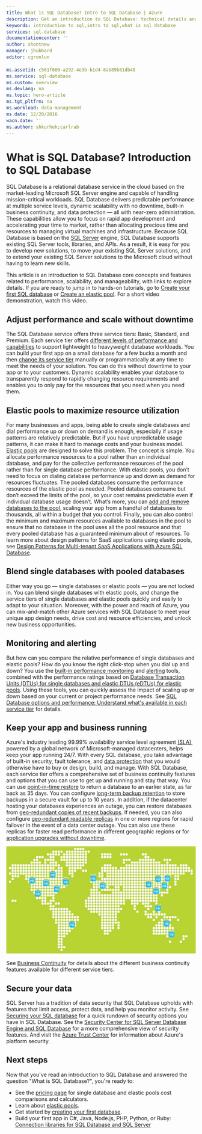 ```yaml
---
title: What is SQL Database? Intro to SQL Database | Azure
description: Get an introduction to SQL Database: technical details and capabilities of Microsoft''s relational database management system (RDBMS) in the cloud.
keywords: introduction to sql,intro to sql,what is sql database
services: sql-database
documentationcenter: ''
author: shontnew
manager: jhubbard
editor: cgronlun

ms.assetid: c561f600-a292-4e3b-b1d4-8ab89b81db48
ms.service: sql-database
ms.custom: overview
ms.devlang: na
ms.topic: hero-article
ms.tgt_pltfrm: na
ms.workload: data-management
ms.date: 12/20/2016
wacn.date: ''
ms.author: shkurhek;carlrab
---
```


# What is SQL Database? Introduction to SQL Database
SQL Database is a relational database service in the cloud based on the market-leading Microsoft SQL Server engine and capable of handling mission-critical workloads. SQL Database delivers predictable performance at multiple service levels, dynamic scalability with no downtime, built-in business continuity, and data protection — all with near-zero administration. These capabilities allow you to focus on rapid app development and accelerating your time to market, rather than allocating precious time and resources to managing virtual machines and infrastructure. Because SQL Database is based on the [SQL Server](https://msdn.microsoft.com/library/bb545450.aspx) engine, SQL Database supports existing SQL Server tools, libraries, and APIs. As a result, it is easy for you to develop new solutions, to move your existing SQL Server solutions, and to extend your existing SQL Server solutions to the Microsoft cloud without having to learn new skills.

This article is an introduction to SQL Database core concepts and features related to performance, scalability, and manageability, with links to explore details. If you are ready to jump in to hands-on tutorials, go to [Create your first SQL database](./sql-database-get-started.md) or [Create an elastic pool](./sql-database-elastic-pool-create-portal.md). For a short video demonstration, watch this video.

## Adjust performance and scale without downtime
The SQL Database service offers three service tiers: Basic, Standard, and Premium. Each service tier offers [different levels of performance and capabilities](./sql-database-service-tiers.md) to support lightweight to heavyweight database workloads. You can build your first app on a small database for a few bucks a month and then [change its service tier](./sql-database-scale-up.md) manually or programmatically at any time to meet the needs of your solution. You can do this without downtime to your app or to your customers. Dynamic scalability enables your database to transparently respond to rapidly changing resource requirements and enables you to only pay for the resources that you need when you need them.

## Elastic pools to maximize resource utilization
For many businesses and apps, being able to create single databases and dial performance up or down on demand is enough, especially if usage patterns are relatively predictable. But if you have unpredictable usage patterns, it can make it hard to manage costs and your business model. [Elastic pools](./sql-database-elastic-pool.md) are designed to solve this problem. The concept is simple. You allocate performance resources to a pool rather than an individual database, and pay for the collective performance resources of the pool rather than for single database performance. With elastic pools, you don’t need to focus on dialing database performance up and down as demand for resources fluctuates. The pooled databases consume the performance resources of the elastic pool as needed. Pooled databases consume but don’t exceed the limits of the pool, so your cost remains predictable even if individual database usage doesn’t. What’s more, you can [add and remove databases to the pool](./sql-database-elastic-pool-manage-portal.md), scaling your app from a handful of databases to thousands, all within a budget that you control. Finally, you can also control the minimum and maximum resources available to databases in the pool to ensure that no database in the pool uses all the pool resource and that every pooled database has a guaranteed minimum about of resources. To learn more about design patterns for SaaS applications using elastic pools, see [Design Patterns for Multi-tenant SaaS Applications with Azure SQL Database](./sql-database-design-patterns-multi-tenancy-saas-applications.md).

## Blend single databases with pooled databases
Either way you go — single databases or elastic pools — you are not locked in. You can blend single databases with elastic pools, and change the service tiers of single databases and elastic pools quickly and easily to adapt to your situation. Moreover, with the power and reach of Azure, you can mix-and-match other Azure services with SQL Database to meet your unique app design needs, drive cost and resource efficiencies, and unlock new business opportunities.

## Monitoring and alerting
But how can you compare the relative performance of single databases and elastic pools? How do you know the right click-stop when you dial up and down? You use the [built-in performance monitoring](./sql-database-performance.md) and [alerting](./sql-database-insights-alerts-portal.md) tools, combined with the performance ratings based on [Database Transaction Units (DTUs) for single databases and elastic DTUs (eDTUs) for elastic pools](./sql-database-what-is-a-dtu.md). Using these tools, you can quickly assess the impact of scaling up or down based on your current or project performance needs. See [SQL Database options and performance: Understand what's available in each service tier](./sql-database-service-tiers.md) for details.

## Keep your app and business running
Azure's industry leading 99.99% availability service level agreement [(SLA)](https://www.azure.cn/support/legal/sla/), powered by a global network of Microsoft-managed datacenters, helps keep your app running 24/7. With every SQL database, you take advantage of built-in security, fault tolerance, and [data protection](./sql-database-automated-backups.md) that you would otherwise have to buy or design, build, and manage. With SQL Database, each service tier offers a comprehensive set of business continuity features and options that you can use to get up and running and stay that way. You can use [point-in-time restore](./sql-database-recovery-using-backups.md) to return a database to an earlier state, as far back as 35 days. You can configure [long-term backup retention](./sql-database-long-term-retention.md) to store backups in a secure vault for up to 10 years. In addition, if the datacenter hosting your databases experiences an outage, you can restore databases from [geo-redundant copies of recent backups](./sql-database-recovery-using-backups.md). If needed, you can also configure [geo-redundant readable replicas](./sql-database-geo-replication-overview.md) in one or more regions for rapid failover in the event of a data center outage. You can also use these replicas for faster read performance in different geographic regions or for [application upgrades without downtime](./sql-database-manage-application-rolling-upgrade.md). 

![SQL Database Geo-Replication](./media/sql-database-technical-overview/azure_sqldb_map.png)

See [Business Continuity](./sql-database-business-continuity.md) for details about the different business continuity features available for different service tiers.

## Secure your data
SQL Server has a tradition of data security that SQL Database upholds with features that limit access, protect data, and help you monitor activity. See [Securing your SQL database](./sql-database-security.md) for a quick rundown of security options you have in SQL Database. See the [Security Center for SQL Server Database Engine and SQL Database](https://msdn.microsoft.com/zh-cn/library/bb510589) for a more comprehensive view of security features. And visit the [Azure Trust Center](https://www.trustcenter.cn/) for information about Azure's platform security.

## Next steps
Now that you've read an introduction to SQL Database and answered the question "What is SQL Database?", you're ready to:

- See the [pricing page](https://www.azure.cn/pricing/details/sql-database/) for single database and elastic pools cost comparisons and calculators.
- Learn about [elastic pools](./sql-database-elastic-pool.md).
- Get started by [creating your first database](./sql-database-get-started.md).
- Build your first app in C#, Java, Node.js, PHP, Python, or Ruby: [Connection libraries for SQL Database and SQL Server](./sql-database-libraries.md)